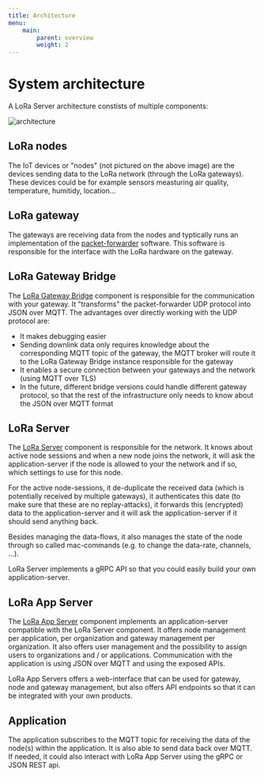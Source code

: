```yaml
---
title: Architecture
menu:
    main:
        parent: overview
        weight: 2
---
```


# System architecture

A LoRa Server architecture constists of multiple components:

![architecture](/img/architecture.png)

## LoRa nodes

The IoT devices or "nodes" (not pictured on the above image) are the devices
sending data to the LoRa network (through the LoRa gateways). These devices
could be for example sensors measturing air quality, temperature, humitidy,
location...

## LoRa gateway

The gateways are receiving data from the nodes and typtically runs an
implementation of the [packet-forwarder](https://github.com/Lora-net/packet_forwarder)
software. This software is responsible for the interface with the LoRa hardware
on the gateway.

## LoRa Gateway Bridge

The [LoRa Gateway Bridge](/lora-gateway-bridge/)
component is responsible for the communication with
your gateway. It "transforms" the packet-forwarder UDP protocol into JSON
over MQTT. The advantages over directly working with the UDP protocol are:

* It makes debugging easier
* Sending downlink data only requires knowledge about the corresponding MQTT
  topic of the gateway, the MQTT broker will route it to the LoRa Gateway
  Bridge instance responsible for the gateway
* It enables a secure connection between your gateways and the network
  (using MQTT over TLS)
* In the future, different bridge versions could handle different gateway
  protocol, so that the rest of the infrastructure only needs to know about the
  JSON over MQTT format

## LoRa Server

The [LoRa Server](/loraserver/) component is
responsible for the network. It knows about active
node sessions and when a new node joins the network, it will ask the
application-server if the node is allowed to your the network and if so,
which settings to use for this node.

For the active node-sessions, it de-duplicate the received data (which is
potentially received by multiple gateways), it authenticates this date (to
make sure that these are no replay-attacks), it forwards this (encrypted)
data to the application-server and it will ask the application-server if it
should send anything back.

Besides managing the data-flows, it also manages the state of the node through
so called mac-commands (e.g. to change the data-rate, channels, ...).

LoRa Server implements a gRPC API so that you could easily build your own
application-server.

## LoRa App Server

The [LoRa App Server](/lora-app-server/) component
implements an application-server compatible
with the LoRa Server component. It offers node management per application,
per organization and gateway management per organization. It also offers user
management and the possibility to assign users to organizations and / or
applications. Communication with the application is using JSON over MQTT and
using the exposed APIs.

LoRa App Servers offers a web-interface that can be used for gateway, node
and gateway management, but also offers API endpoints so that it can be
integrated with your own products.

## Application

The application subscribes to the MQTT topic for receiving the data of the
node(s) within the application. It is also able to send data back over MQTT.
If needed, it could also interact with LoRa App Server using the gRPC or
JSON REST api.
